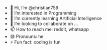 - 👋 Hi, I’m @christian759
- 👀 I’m interested in Programming
- 🌱 I’m currently learning Artificial Intelligence
- 💞️ I’m looking to collaborate on ...
- 📫 How to reach me: reddit, whatsapp
- 😄 Pronouns: he
- ⚡ Fun fact: coding is fun

<!---
christian759/christian759 is a ✨ special ✨ repository because its `README.md` (this file) appears on your GitHub profile.
You can click the Preview link to take a look at your changes.
--->
